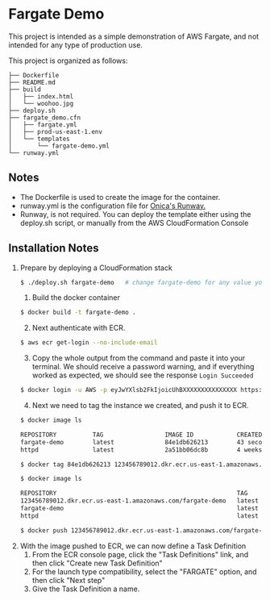 # Fargate Demo
This project is intended as a simple demonstration of AWS Fargate, and not intended for any type of production use. 

This project is organized as follows:
```
├── Dockerfile
├── README.md
├── build
│   ├── index.html
│   └── woohoo.jpg
├── deploy.sh
├── fargate_demo.cfn
│   ├── fargate.yml
│   ├── prod-us-east-1.env
│   └── templates
│       └── fargate-demo.yml
└── runway.yml
```
## Notes
- The Dockerfile is used to create the image for the container. 
- runway.yml is the configuration file for [Onica's Runway.](https://github.com/onicagroup/runway)  
- Runway, is not required. You can deploy the template either using the deploy.sh script, or manually from the AWS CloudFormation Console

## Installation Notes 
1. Prepare by deploying a CloudFormation stack
    ```bash
    $ ./deploy.sh fargate-demo   # change fargate-demo for any value you would like to name your CloudFormation Stack
    ```
	1. Build the docker container
    ```bash
    $ docker build -t fargate-demo .
    ```
	2. Next authenticate with ECR.
    ```bash
    $ aws ecr get-login --no-include-email
    ```
	3. Copy the whole output from the command and paste it into your terminal. We should receive a password warning, and if everything worked as expected, we should see the response `Login Succeeded`
    ```bash
    $ docker login -u AWS -p eyJwYXlsb2FkIjoicUhBXXXXXXXXXXXXXXX https://123456789012.dkr.ecr.us-east-1.amazonaws.com
    ```
	4. Next we need to tag the instance we created, and push it to ECR.
    ```bash
    $ docker image ls
    
    REPOSITORY          TAG                 IMAGE ID            CREATED             SIZE
    fargate-demo        latest              84e1db626213        43 seconds ago      132MB
    httpd               latest              2a51bb06dc8b        4 weeks ago         132MB
    
    $ docker tag 84e1db626213 123456789012.dkr.ecr.us-east-1.amazonaws.com/fargate-demo
    
    $ docker image ls
    
    REPOSITORY                                                  TAG                 IMAGE ID            CREATED             SIZE
    123456789012.dkr.ecr.us-east-1.amazonaws.com/fargate-demo   latest              84e1db626213        2 minutes ago       132MB
    fargate-demo                                                latest              84e1db626213        2 minutes ago       132MB
    httpd                                                       latest              2a51bb06dc8b        4 weeks ago         132MB
    
    $ docker push 123456789012.dkr.ecr.us-east-1.amazonaws.com/fargate-demo
    ```
3. With the image pushed to ECR, we can now define a Task Definition
	1. From the ECR console page, click the "Task Definitions" link, and then click "Create new Task Definition"
	2. For the launch type compatibility, select the "FARGATE" option, and then click "Next step"
	3. Give the Task Definition a name.
